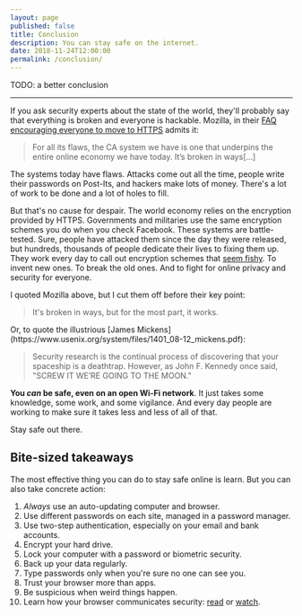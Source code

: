 ```yaml
---
layout: page
published: false
title: Conclusion
description: You can stay safe on the internet.
date: 2018-11-24T12:00:00
permalink: /conclusion/
---
```


TODO: a better conclusion

---

If you ask security experts about the state of the world, they'll probably say that everything is broken and everyone is hackable. Mozilla, in their [FAQ encouraging everyone to move to HTTPS](https://blog.mozilla.org/security/files/2015/05/HTTPS-FAQ.pdf) admits it:

> For all its flaws, the CA system we have is one that underpins the entire online economy we have today. It’s broken in ways[...]

The systems today have flaws. Attacks come out all the time, people write their passwords on Post-Its, and hackers make lots of money. There's a lot of work to be done and a lot of holes to fill.

But that's no cause for despair. The world economy relies on the encryption provided by HTTPS. Governments and militaries use the same encryption schemes you do when you check Facebook. These systems are battle-tested. Sure, people have attacked them since the day they were released, but hundreds, thousands of people dedicate their lives to fixing them up. They work every day to call out encryption schemes that [seem fishy](https://blog.cryptographyengineering.com/2013/09/18/the-many-flaws-of-dualecdrbg/). To invent new ones. To break the old ones. And to fight for online privacy and security for everyone.

I quoted Mozilla above, but I cut them off before their key point:

> It's broken in ways, but for the most part, it works.

<aside class="sidenote">
Or, to quote the illustrious [James Mickens](https://www.usenix.org/system/files/1401_08-12_mickens.pdf):

> Security research is the continual process of discovering that your spaceship is a deathtrap. However, as John F. Kennedy once said, "SCREW IT WE’RE GOING TO THE MOON."

</aside>

**You *can* be safe, even on an open Wi-Fi network**. It just takes some knowledge, some work, and some vigilance. And every day people are working to make sure it takes less and less of all of that.

Stay safe out there.

## Bite-sized takeaways

The most effective thing you can do to stay safe online is learn. But you can also take concrete action:

1. *Always* use an auto-updating computer and browser.
2. Use different passwords on each site, managed in a password manager.
3. Use two-step authentication, especially on your email and bank accounts.
4. Encrypt your hard drive.
5. Lock your computer with a password or biometric security.
6. Back up your data regularly.
7. Type passwords only when you're sure no one can see you.
8. Trust your browser more than apps.
9. Be suspicious when weird things happen.
10. Learn how your browser communicates security: [read](/https/) or [watch](https://youtu.be/RNzw8tVhOpY).